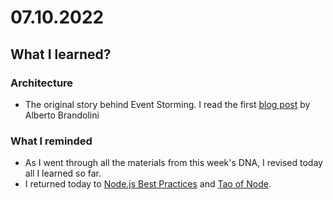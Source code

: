 # 07.10.2022

## What I learned?

### Architecture

- The original story behind Event Storming. I read the first [blog post](http://ziobrando.blogspot.com/2013/11/introducing-event-storming.html) by Alberto Brandolini

### What I reminded

- As I went through all the materials from this week's DNA, I revised today all I learned so far.
- I returned today to [Node.js Best Practices](https://github.com/goldbergyoni/nodebestpractices#1-project-structure-practices) and [Tao of Node](https://alexkondov.com/tao-of-node/#validate-middleware).
